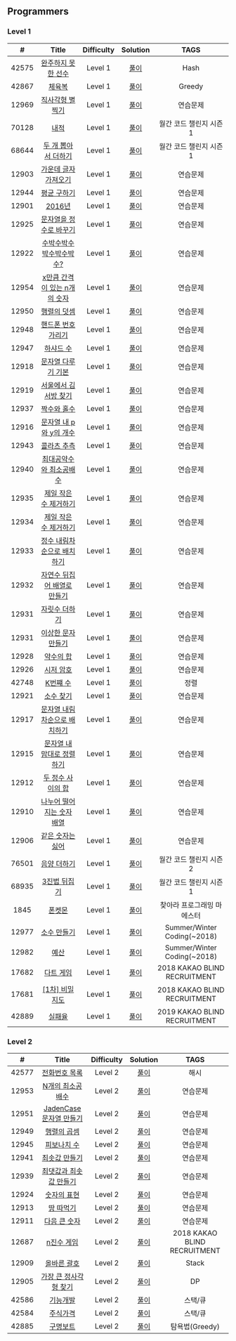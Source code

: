 ## Programmers
### Level 1
|  #  | Title | Difficulty | Solution | TAGS |
| :-: | :---: | :--------: | :------: | :--: |
|42575| [완주하지 못한 선수](https://programmers.co.kr/learn/courses/30/lessons/42576) | Level 1 | [풀이](https://velog.io/@t1won/Level-1-%EC%99%84%EC%A3%BC%ED%95%98%EC%A7%80-%EB%AA%BB%ED%95%9C-%EC%84%A0%EC%88%98) | Hash |
|42867| [체육복](https://programmers.co.kr/learn/courses/30/lessons/42862) | Level 1| [풀이](https://velog.io/@t1won/Level-1-%EC%B2%B4%EC%9C%A1%EB%B3%B5) | Greedy |
|12969| [직사각형 별 찍기](https://programmers.co.kr/learn/courses/30/lessons/12969) |Level 1| [풀이](https://velog.io/@t1won/Level-1-%EC%A7%81%EC%82%AC%EA%B0%81%ED%98%95-%EB%B3%84-%EC%B0%8D%EA%B8%B0)|연습문제|
|70128| [내적](https://programmers.co.kr/learn/courses/30/lessons/70128) |Level 1| [풀이](https://velog.io/@t1won/Level-1-%EB%82%B4%EC%A0%81) |월간 코드 챌린지 시즌1|
|68644| [두 개 뽑아서 더하기](https://programmers.co.kr/learn/courses/30/lessons/68644?language=python3) |Level 1| [풀이](https://velog.io/@t1won/Level-1-%EB%91%90-%EA%B0%9C-%EB%BD%91%EC%95%84%EC%84%9C-%EB%8D%94%ED%95%98%EA%B8%B0)|월간 코드 챌린지 시즌1|
|12903| [가운데 글자 가져오기](https://programmers.co.kr/learn/courses/30/lessons/12903) |Level 1| [풀이](https://velog.io/@t1won/Level-1-%EA%B0%80%EC%9A%B4%EB%8D%B0-%EA%B8%80%EC%9E%90-%EA%B0%80%EC%A0%B8%EC%98%A4%EA%B8%B0)|연습문제|
|12944| [평균 구하기](https://programmers.co.kr/learn/courses/30/lessons/12944) |Level 1| [풀이](https://velog.io/@t1won/Level-1-%ED%8F%89%EA%B7%A0-%EA%B5%AC%ED%95%98%EA%B8%B0) |연습문제|
|12901| [2016년](https://programmers.co.kr/learn/courses/30/lessons/12901?language=python3) |Level 1| [풀이](https://velog.io/@t1won/Level-1-2016%EB%85%84) |연습문제|
|12925| [문자열을 정수로 바꾸기](https://programmers.co.kr/learn/courses/30/lessons/12925) |Level 1| [풀이](https://velog.io/@t1won/Level-1-%EB%AC%B8%EC%9E%90%EC%97%B4%EC%9D%84-%EC%A0%95%EC%88%98%EB%A1%9C-%EB%B0%94%EA%BE%B8%EA%B8%B0)|연습문제|
|12922| [수박수박수박수박수박수?](https://programmers.co.kr/learn/courses/30/lessons/12922) |Level 1| [풀이](https://velog.io/@t1won/Level-1-%EC%88%98%EB%B0%95%EC%88%98%EB%B0%95%EC%88%98%EB%B0%95%EC%88%98%EB%B0%95%EC%88%98%EB%B0%95%EC%88%98)|연습문제|
|12954| [x만큼 간격이 있는 n개의 숫자](https://programmers.co.kr/learn/courses/30/lessons/12954) |Level 1| [풀이](https://velog.io/@t1won/Level-1-x%EB%A7%8C%ED%81%BC-%EA%B0%84%EA%B2%A9%EC%9D%B4-%EC%9E%88%EB%8A%94-n%EA%B0%9C%EC%9D%98-%EC%88%AB%EC%9E%90)|연습문제|
|12950| [행렬의 덧셈](https://programmers.co.kr/learn/courses/30/lessons/12950) |Level 1| [풀이](https://velog.io/@t1won/Level-1-%ED%96%89%EB%A0%AC%EC%9D%98-%EB%8D%A7%EC%85%88) |연습문제|
|12948| [핸드폰 번호 가리기](https://programmers.co.kr/learn/courses/30/lessons/12948) |Level 1| [풀이](https://velog.io/@t1won/Level-1-%ED%95%B8%EB%93%9C%ED%8F%B0-%EB%B2%88%ED%98%B8-%EA%B0%80%EB%A6%AC%EA%B8%B0) |연습문제|
|12947| [하샤드 수](https://programmers.co.kr/learn/courses/30/lessons/12947) |Level 1| [풀이](https://velog.io/@t1won/Level-1-%ED%95%98%EC%83%A4%EB%93%9C-%EC%88%98) |연습문제|
|12918| [문자열 다루기 기본](https://programmers.co.kr/learn/courses/30/lessons/12918) |Level 1| [풀이](https://velog.io/@t1won/Level-1-%EB%AC%B8%EC%9E%90%EC%97%B4-%EB%8B%A4%EB%A3%A8%EA%B8%B0-%EA%B8%B0%EB%B3%B8)|연습문제|
|12919| [서울에서 김서방 찾기](https://programmers.co.kr/learn/courses/30/lessons/12919) |Level 1| [풀이](https://velog.io/@t1won/Level-1-%EC%84%9C%EC%9A%B8%EC%97%90%EC%84%9C-%EA%B9%80%EC%84%9C%EB%B0%A9-%EC%B0%BE%EA%B8%B0)|연습문제|
|12937| [짝수와 홀수](https://programmers.co.kr/learn/courses/30/lessons/12937) |Level 1| [풀이](https://velog.io/@t1won/Level-1-%EC%A7%9D%EC%88%98%EC%99%80-%ED%99%80%EC%88%98)|연습문제|
|12916| [문자열 내 p와 y의 개수](https://programmers.co.kr/learn/courses/30/lessons/12916) |Level 1| [풀이](https://velog.io/@t1won/Level-1-%EB%AC%B8%EC%9E%90%EC%97%B4-%EB%82%B4-p%EC%99%80-y%EC%9D%98-%EA%B0%9C%EC%88%98)|연습문제|
|12943| [콜라츠 추측](https://programmers.co.kr/learn/courses/30/lessons/12943) |Level 1| [풀이](https://velog.io/@t1won/Level-1-%EB%AC%B8%EC%9E%90%EC%97%B4-%EB%82%B4-p%EC%99%80-y%EC%9D%98-%EA%B0%9C%EC%88%98)|연습문제|
|12940| [최대공약수와 최소공배수](https://programmers.co.kr/learn/courses/30/lessons/12940?language=python3) |Level 1| [풀이](https://velog.io/@t1won/Level-1-%EC%B5%9C%EB%8C%80%EA%B3%B5%EC%95%BD%EC%88%98%EC%99%80-%EC%B5%9C%EC%86%8C%EA%B3%B5%EB%B0%B0%EC%88%98)|연습문제|
|12935| [제일 작은 수 제거하기](https://programmers.co.kr/learn/courses/30/lessons/12935)|Level 1| [풀이](https://velog.io/@t1won/Level-1-%EC%A0%9C%EC%9D%BC-%EC%9E%91%EC%9D%80-%EC%88%98-%EC%A0%9C%EA%B1%B0%ED%95%98%EA%B8%B0)|연습문제|
|12934| [제일 작은 수 제거하기](https://programmers.co.kr/learn/courses/30/lessons/12934)|Level 1| [풀이](https://velog.io/@t1won/Level-1-%EC%A0%95%EC%88%98-%EC%A0%9C%EA%B3%B1%EA%B7%BC-%ED%8C%90%EB%B3%84)|연습문제|
|12933| [정수 내림차순으로 배치하기](https://programmers.co.kr/learn/courses/30/lessons/12933) |Level 1| [풀이](https://velog.io/@t1won/Level-1-%EC%A0%95%EC%88%98-%EB%82%B4%EB%A6%BC%EC%B0%A8%EC%88%9C%EC%9C%BC%EB%A1%9C-%EB%B0%B0%EC%B9%98%ED%95%98%EA%B8%B0)|연습문제|
|12932| [자연수 뒤집어 배열로 만들기](https://programmers.co.kr/learn/courses/30/lessons/12932) |Level 1| [풀이](https://velog.io/@t1won/Level-1-%EC%9E%90%EC%97%B0%EC%88%98-%EB%92%A4%EC%A7%91%EC%96%B4-%EB%B0%B0%EC%97%B4%EB%A1%9C-%EB%A7%8C%EB%93%A4%EA%B8%B0)|연습문제|
|12931| [자릿수 더하기](https://programmers.co.kr/learn/courses/30/lessons/12931)|Level 1|[풀이](https://velog.io/@t1won/Level-1-%EC%9E%90%EB%A6%BF%EC%88%98-%EB%8D%94%ED%95%98%EA%B8%B0)|연습문제|
|12931| [이상한 문자 만들기](https://programmers.co.kr/learn/courses/30/lessons/12930)|Level 1| [풀이](https://velog.io/@t1won/Level-1-%EC%9D%B4%EC%83%81%ED%95%9C-%EB%AC%B8%EC%9E%90-%EB%A7%8C%EB%93%A4%EA%B8%B0) |연습문제|
|12928| [약수의 합](https://programmers.co.kr/learn/courses/30/lessons/12928) |Level 1|[풀이](https://velog.io/@t1won/Level-1-%EC%95%BD%EC%88%98%EC%9D%98-%ED%95%A9)|연습문제|
|12926| [시저 암호](https://programmers.co.kr/learn/courses/30/lessons/12926) |Level 1|[풀이](https://velog.io/@t1won/Level-1-%EC%8B%9C%EC%A0%80-%EC%95%94%ED%98%B8)|연습문제|
|42748| [K번쨰 수](https://programmers.co.kr/learn/courses/30/lessons/42748)|Level 1|[풀이](https://velog.io/@t1won/Level-1-K-%EB%B2%88%EC%A7%B8-%EC%88%98)|정렬|
|12921| [소수 찾기](https://programmers.co.kr/learn/courses/30/lessons/12921) |Level 1|[풀이](https://velog.io/@t1won/Level-1-%EC%86%8C%EC%88%98-%EC%B0%BE%EA%B8%B0)|연습문제|
|12917|[문자열 내림차순으로 배치하기](https://programmers.co.kr/learn/courses/30/lessons/12917) |Level 1|[풀이](https://velog.io/@t1won/Level-1-%EB%AC%B8%EC%9E%90%EC%97%B4-%EB%82%B4%EB%A6%BC%EC%B0%A8%EC%88%9C%EC%9C%BC%EB%A1%9C-%EB%B0%B0%EC%B9%98%ED%95%98%EA%B8%B0)|연습문제|
|12915|[문자열 내 맘대로 정렬하기](https://programmers.co.kr/learn/courses/30/lessons/12915)|Level 1|[풀이](https://velog.io/@t1won/Python-%EB%AC%B8%EC%9E%90%EC%97%B4-%EB%82%B4-%EB%A7%88%EC%9D%8C%EB%8C%80%EB%A1%9C-%EC%A0%95%EB%A0%AC%ED%95%98%EA%B8%B0)|연습문제|
|12912|[두 정수 사이의 합](https://programmers.co.kr/learn/courses/30/lessons/12912)|Level 1|[풀이](https://velog.io/@t1won/Level-1-%EB%91%90-%EC%A0%95%EC%88%98-%EC%82%AC%EC%9D%B4%EC%9D%98-%ED%95%A9)|연습문제|
|12910|[나누어 떨어지는 숫자 배열](https://programmers.co.kr/learn/courses/30/lessons/12910)|Level 1|[풀이](https://velog.io/@t1won/Level-1-%EB%82%98%EB%88%84%EC%96%B4-%EB%96%A8%EC%96%B4%EC%A7%80%EB%8A%94-%EC%88%AB%EC%9E%90-%EB%B0%B0%EC%97%B4)|연습문제|
|12906|[같은 숫자는 싫어](https://programmers.co.kr/learn/courses/30/lessons/12906)|Level 1|[풀이](https://velog.io/@t1won/Level-1-%EA%B0%99%EC%9D%80-%EC%88%AB%EC%9E%90%EB%8A%94-%EC%8B%AB%EC%96%B4)|연습문제|
|76501|[음양 더하기](https://programmers.co.kr/learn/courses/30/lessons/76501)|Level 1|[풀이](https://velog.io/@t1won/Level-1-%EC%9D%8C%EC%96%91-%EB%8D%94%ED%95%98%EA%B8%B0)|월간 코드 챌린지 시즌2|
|68935|[3진법 뒤집기](https://programmers.co.kr/learn/courses/30/lessons/68935)|Level 1|[풀이](https://velog.io/@t1won/Level-1-3%EC%A7%84%EB%B2%95-%EB%92%A4%EC%A7%91%EA%B8%B0)|월간 코드 챌린지 시즌1|
|1845|[폰켓몬](https://programmers.co.kr/learn/courses/30/lessons/1845)|Level 1|[풀이](https://velog.io/@t1won/Level-1-%ED%8F%B0%EC%BC%93%EB%AA%AC)|찾아라 프로그래밍 마에스터|
|12977|[소수 만들기](https://programmers.co.kr/learn/courses/30/lessons/12977)|Level 1|[풀이](https://velog.io/@t1won/Level-1-%EC%86%8C%EC%88%98-%EB%A7%8C%EB%93%A4%EA%B8%B0)|Summer/Winter Coding(~2018)|
|12982|[예산](https://programmers.co.kr/learn/courses/30/lessons/12982)|Level 1|[풀이](https://velog.io/@t1won/Level-1-%EC%98%88%EC%82%B0)|Summer/Winter Coding(~2018)|
|17682|[다트 게임](https://programmers.co.kr/learn/courses/30/lessons/17682)|Level 1|[풀이](https://velog.io/@t1won/Level-1-%EB%8B%A4%ED%8A%B8-%EA%B2%8C%EC%9E%84)|2018 KAKAO BLIND RECRUITMENT|
|17681|[[1차] 비밀지도](https://programmers.co.kr/learn/courses/30/lessons/17681)|Level 1|[풀이](https://velog.io/@t1won/Level-1-%EB%B9%84%EB%B0%80%EC%A7%80%EB%8F%84)|2018 KAKAO BLIND RECRUITMENT|
|42889|[실패율](https://programmers.co.kr/learn/courses/30/lessons/42889)|Level 1|[풀이](https://velog.io/@t1won/Level-1-%EC%8B%A4%ED%8C%A8%EC%9C%A8)|2019 KAKAO BLIND RECRUITMENT|

### Level 2
|  #  | Title | Difficulty | Solution | TAGS |
| :-: | :---: | :--------: | :------: | :--: |
|42577|[전화번호 목록](https://programmers.co.kr/learn/courses/30/lessons/42577)|Level 2|[풀이](https://velog.io/@t1won/Level-1-%EC%A0%84%ED%99%94%EB%B2%88%ED%98%B8-%EB%AA%A9%EB%A1%9D)|해시|
|12953|[N개의 최소공배수](https://programmers.co.kr/learn/courses/30/lessons/12953)|Level 2|[풀이](https://velog.io/@t1won/Level-2-N%EA%B0%9C%EC%9D%98-%EC%B5%9C%EC%86%8C%EA%B3%B5%EB%B0%B0%EC%88%98)|연습문제|
|12951|[JadenCase 문자열 만들기](https://programmers.co.kr/learn/courses/30/lessons/12951)|Level 2|[풀이](https://velog.io/@t1won/Level-2-JadenCase-%EB%AC%B8%EC%9E%90%EC%97%B4-%EB%A7%8C%EB%93%A4%EA%B8%B0)|연습문제|
|12949|[행렬의 곱셈](https://programmers.co.kr/learn/courses/30/lessons/12949)|Level 2|[풀이](https://velog.io/@t1won/Level-2-%ED%96%89%EB%A0%AC%EC%9D%98-%EA%B3%B1%EC%85%88)|연습문제|
|12945|[피보나치 수](https://programmers.co.kr/learn/courses/30/lessons/12945)|Level 2|[풀이](https://velog.io/@t1won/Level-2-%ED%94%BC%EB%B3%B4%EB%82%98%EC%B9%98-%EC%88%98)|연습문제|
|12941|[최솟값 만들기](https://programmers.co.kr/learn/courses/30/lessons/12941)|Level 2|[풀이](https://velog.io/@t1won/Level-2-%EC%B5%9C%EC%86%9F%EA%B0%92-%EB%A7%8C%EB%93%A4%EA%B8%B0)|연습문제|
|12939|[최댓값과 최솟값 만들기](https://programmers.co.kr/learn/courses/30/lessons/12939)|Level 2|[풀이](https://velog.io/@t1won/Level-2-%EC%B5%9C%EB%8C%93%EA%B0%92%EA%B3%BC-%EC%B5%9C%EC%86%9F%EA%B0%92)|연습문제|
|12924|[숫자의 표현](https://programmers.co.kr/learn/courses/30/lessons/12924)|Level 2|[풀이](https://velog.io/@t1won/Level-2-%EC%88%AB%EC%9E%90%EC%9D%98-%ED%91%9C%ED%98%84)|연습문제|
|12913|[땅 따먹기](https://programmers.co.kr/learn/courses/30/lessons/12913?language=python3)|Level 2|[풀이](https://velog.io/@t1won/Level-2-%EB%95%85%EB%94%B0%EB%A8%B9%EA%B8%B0)|연습문제|
|12911|[다음 큰 숫자](https://programmers.co.kr/learn/courses/30/lessons/12911)|Level 2|[풀이](https://velog.io/@t1won/Level-2-%EB%8B%A4%EC%9D%8C-%ED%81%B0-%EC%88%AB%EC%9E%90)|연습문제|
|12687|[n진수 게임](https://programmers.co.kr/learn/courses/30/lessons/17687)|Level 2|[풀이](https://velog.io/@t1won/Level-2-n%EC%A7%84%EC%88%98-%EA%B2%8C%EC%9E%84)|2018 KAKAO BLIND RECRUITMENT|
|12909|[올바른 괄호](https://programmers.co.kr/learn/courses/30/lessons/12909)|Level 2|[풀이](https://velog.io/@t1won/Level-2-%EC%98%AC%EB%B0%94%EB%A5%B8-%EA%B4%84%ED%98%B8)|Stack|
|12905|[가장 큰 정사각형 찾기](https://programmers.co.kr/learn/courses/30/lessons/12905)|Level 2|[풀이](https://velog.io/@t1won/Level-2-%EA%B0%80%EC%9E%A5-%ED%81%B0-%EC%A0%95%EC%82%AC%EA%B0%81%ED%98%95-%EC%B0%BE%EA%B8%B0)|DP|
|42586|[기능개발](https://programmers.co.kr/learn/courses/30/lessons/42586)|Level 2|[풀이](https://velog.io/@t1won/Level-2-%EA%B8%B0%EB%8A%A5-%EA%B0%9C%EB%B0%9C)|스택/큐|
|42584|[주식가격](https://programmers.co.kr/learn/courses/30/lessons/42584)|Level 2|[풀이](https://velog.io/@t1won/Level-2-%EC%A3%BC%EC%8B%9D-%EA%B0%80%EA%B2%A9)|스택/큐|
|42885|[구명보트](https://programmers.co.kr/learn/courses/30/lessons/42885)|Level 2|[풀이](https://velog.io/@t1won/Level-2-%EA%B5%AC%EB%AA%85%EB%B3%B4%ED%8A%B8)|탐욕법(Greedy)|
